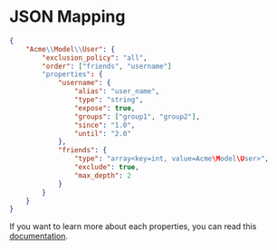 # JSON Mapping 

``` json
{
    "Acme\\Model\\User": {
        "exclusion_policy": "all",
        "order": ["friends", "username"]
        "properties": {
            "username": {
                "alias": "user_name",
                "type": "string",
                "expose": true,
                "groups": ["group1", "group2"],
                "since": "1.0",
                "until": "2.0"
            },
            "friends": {
                "type": "array<key=int, value=Acme\Model\User>",
                "exclude": true,
                "max_depth": 2
            }
        }
    }
}
```

If you want to learn more about each properties, you can read this [documentation](/doc/mapping/mapping.md).
